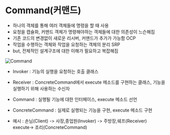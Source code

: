 # Command(커맨드)
- 하나의 객체를 통해 여러 객체들에 명령을 할 때 사용
- 요청을 캡슐화, 커맨드 객체가 명령해야하는 객체들에 대한 의존성이 느슨해짐
- 기존 코드의 변경없이 새로운 리시버, 커맨드가 추가가 가능함 OCP
- 작업을 수행하는 객체와 작업을 요청하는 객체의 분리 SRP
- but, 전체적인 설계구조에 대한 이해가 필요하고 복잡해짐

![Command](https://snowdeer.github.io/assets/design-patterns/command.png)

- Invoker : 기능의 실행을 요청하는 호출 클래스
- Receiver : ConcreteCommand에서 execute 메소드를 구현하는 클래스, 기능을 실행하기 위해 사용하는 수신자
- Command : 실행될 기능에 대한 인터페이스, execute 메소드 선언
- ConcreteCommand : 실제로 실행되는 기능을 구현, execute 메소드 구현

- 예시 : 손님(Client) -> 사장,종업원(Invoker) -> 주방장,쉐프(Receiver) execute-> 조리(ConcreteCommand)